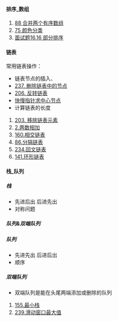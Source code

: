 #### 排序_数组
1. [88 合并两个有序数组](https://leetcode-cn.com/problems/merge-sorted-array/)
2. [75 颜色分类](https://leetcode-cn.com/problems/sort-colors/)
3. [面试题16.16 部分排序](https://leetcode-cn.com/problems/sub-sort-lcci/)

#### 链表
常用链表操作：
- 链表节点的插入、
- [237. 删除链表中的节点](https://leetcode-cn.com/problems/delete-node-in-a-linked-list/)
- [206. 反转链表 ](https://leetcode-cn.com/problems/reverse-linked-list/)
- [快慢指针求中心节点](https://leetcode-cn.com/problems/middle-of-the-linked-list/)
- 计算链表的长度

1. [203. 移除链表元素](https://leetcode-cn.com/problems/remove-linked-list-elements/)
2. [2.两数相加](https://leetcode-cn.com/problems/add-two-numbers/)
3. [160.相交链表](https://leetcode-cn.com/problems/intersection-of-two-linked-lists/)
4. [86.分隔链表](https://leetcode-cn.com/problems/partition-list/)
5. [234.回文链表](https://leetcode-cn.com/problems/palindrome-linked-list/)
6. [141.环形链表](https://leetcode-cn.com/problems/linked-list-cycle/)

#### 栈_队列
##### 栈
- 先进后出  后进先出
- 对称问题

##### 队列&双端队列

##### 队列

- 先进先出 后进后出
- 顺序

##### 双端队列

- 双端队列是能在头尾两端添加或删除的队列

1. [155.最小栈](https://leetcode-cn.com/problems/min-stack/)
2. [239.滑动窗口最大值](https://leetcode-cn.com/problems/sliding-window-maximum/)



